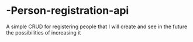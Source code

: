 # -Person-registration-api
A simple CRUD for registering people that I will create and see in the future the possibilities of increasing it
